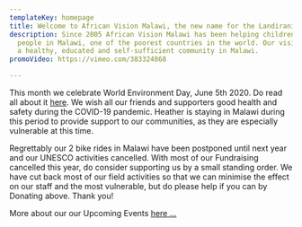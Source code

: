 ```yaml
---
templateKey: homepage
title: Welcome to African Vision Malawi, the new name for the Landirani Trust
description: Since 2005 African Vision Malawi has been helping children and vulnerable
  people in Malawi, one of the poorest countries in the world. Our vision is to see
  a healthy, educated and self-sufficient community in Malawi.
promoVideo: https://vimeo.com/383324868

---
```

This month we celebrate World Environment Day, June 5th 2020. Do read all about it [here](http://www.africanvision.org.uk/2020/06/04/world-environment-day-june-5th-2020/ "World Environment Day"). We wish all our friends and supporters good health and safety during the COVID-19 pandemic. Heather is staying in Malawi during this period to provide support to our communities, as they are especially vulnerable at this time.

Regrettably our 2 bike rides in Malawi have been postponed until next year and our UNESCO activities cancelled. With most of our Fundraising cancelled this year, do consider supporting us by a small standing order. We have cut back most of our field activities so that we can minimise the effect on our staff and the most vulnerable, but do please help if you can by Donating above. Thank you!

More about our our Upcoming Events [here ...](/events/ "View events")